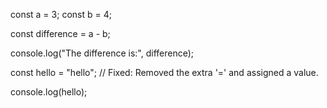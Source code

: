 const a = 3;
const b = 4;

const difference = a - b;

console.log("The difference is:", difference);

const hello = "hello"; // Fixed: Removed the extra '=' and assigned a value.

console.log(hello);